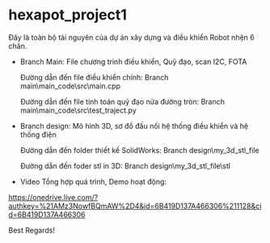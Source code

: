 # hexapot_project1
Đây là toàn bộ tài nguyên của dự án xây dựng và điều khiển Robot nhện 6 chân. 

+ Branch Main: File chương trình điều khiển, Quỹ đạo, scan I2C, FOTA
  
     Đường dẫn đến file điều khiển chính: Branch main\main_code\src\main.cpp
  
     Đường dẫn đến file tính toán quỹ đạo nửa đường tròn: Branch main\main_code\src\test_traject.py

+ Branch design: Mô hình 3D, sơ đồ đấu nối hệ thống điều khiển và hệ thống điện
  
     Đường dẫn đến folder thiết kế SolidWorks: Branch design\my_3d_stl_file
   
     Đường dẫn đến foder stl in 3D: Branch design\my_3d_stl_file\stl
  
+ Video Tổng hợp quá trình, Demo hoạt động: 

https://onedrive.live.com/?authkey=%21AMz3NowfBQmAW%2D4&id=6B419D137A466306%211128&cid=6B419D137A466306

Best Regards!
